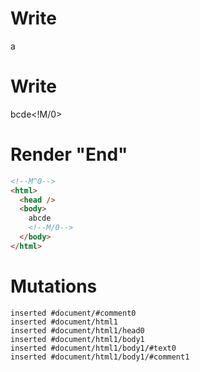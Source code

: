 # Write
  <!M^0>a


# Write
  bcde<!M/0>


# Render "End"
```html
<!--M^0-->
<html>
  <head />
  <body>
    abcde
    <!--M/0-->
  </body>
</html>
```

# Mutations
```
inserted #document/#comment0
inserted #document/html1
inserted #document/html1/head0
inserted #document/html1/body1
inserted #document/html1/body1/#text0
inserted #document/html1/body1/#comment1
```